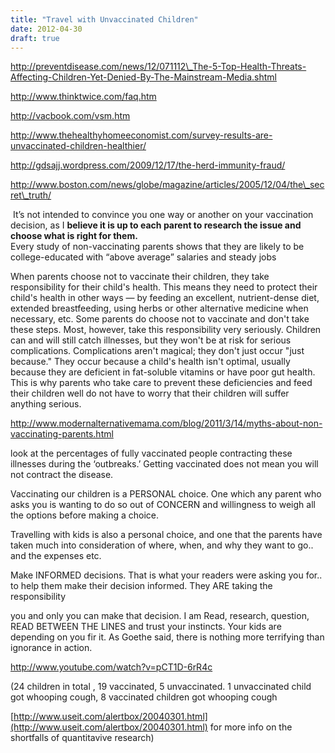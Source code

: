 ```yaml
---
title: "Travel with Unvaccinated Children"
date: 2012-04-30
draft: true
---
```


  
  
  
  
http://preventdisease.com/news/12/071112\_The-5-Top-Health-Threats-Affecting-Children-Yet-Denied-By-The-Mainstream-Media.shtml  
  
http://www.thinktwice.com/faq.htm  
  
http://vacbook.com/vsm.htm  
  
http://www.thehealthyhomeeconomist.com/survey-results-are-unvaccinated-children-healthier/  
  
http://gdsajj.wordpress.com/2009/12/17/the-herd-immunity-fraud/  
  
http://www.boston.com/news/globe/magazine/articles/2005/12/04/the\_secret\_truth/  
  
 It’s not intended to convince you one way or another on your vaccination decision, as I **believe it is up to each parent to research the issue and choose what is right for them.**   
Every study of non-vaccinating parents shows that they are likely to be college-educated with “above average” salaries and steady jobs  
  
When parents choose not to vaccinate their children, they take responsibility for their child's health. This means they need to protect their child's health in other ways — by feeding an excellent, nutrient-dense diet, extended breastfeeding, using herbs or other alternative medicine when necessary, etc. Some parents do choose not to vaccinate and don't take these steps. Most, however, take this responsibility very seriously. Children can and will still catch illnesses, but they won't be at risk for serious complications. Complications aren't magical; they don't just occur "just because." They occur because a child's health isn't optimal, usually because they are deficient in fat-soluble vitamins or have poor gut health. This is why parents who take care to prevent these deficiencies and feed their children well do not have to worry that their children will suffer anything serious.  
  
http://www.modernalternativemama.com/blog/2011/3/14/myths-about-non-vaccinating-parents.html  
  
look at the percentages of fully vaccinated people contracting these illnesses during the ‘outbreaks.’ Getting vaccinated does not mean you will not contract the disease.  
  

Vaccinating our children is a PERSONAL choice. One which any parent who asks you is wanting to do so out of CONCERN and willingness to weigh all the options before making a choice.

Travelling with kids is also a personal choice, and one that the parents have taken much into consideration of where, when, and why they want to go.. and the expenses etc.  
  
Make INFORMED decisions. That is what your readers were asking you for.. to help them make their decision informed. They ARE taking the responsibility  
  
you and only you can make that decision. I am Read, research, question, READ BETWEEN THE LINES and trust your instincts. Your kids are depending on you fir it. As Goethe said, there is nothing more terrifying than ignorance in action.  
  
http://www.youtube.com/watch?v=pCT1D-6rR4c  
  
(24 children in total , 19 vaccinated, 5 unvaccinated. 1 unvaccinated child got whooping cough, 8 vaccinated children got whooping cough  
  
[http://www.useit.com/alertbox/20040301.html](http://www.useit.com/alertbox/20040301.html) for more info on the shortfalls of quantitavive research)  
  
[](http://www.useit.com/alertbox/20040301.html)
